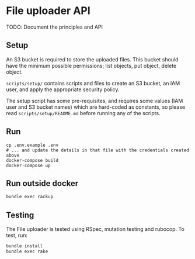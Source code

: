 # File uploader API

TODO: Document the principles and API

## Setup

An S3 bucket is required to store the uploaded files. This bucket
should have the minimum possible permissions; list objects, put object,
delete object.

`scripts/setup/` contains scripts and files to create an S3 bucket, an
IAM user, and apply the appropriate security policy.

The setup script has some pre-requisites, and requires some values (IAM
user and S3 bucket names) which are hard-coded as constants, so please
read `scripts/setup/README.md` before running any of the scripts.

## Run

```
cp .env.example .env
# ... and update the details in that file with the credentials created above
docker-compose build
docker-compose up
```
## Run outside docker

```bash
bundle exec rackup
```

## Testing

The File uploader is tested using RSpec, mutation testing and rubocop.
To test, run:

```bash
bundle install
bundle exec rake
```
